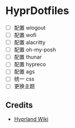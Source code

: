 # HyprDotfiles

- [ ] 配置 wlogout
- [ ] 配置 wofi
- [ ] 配置 alacritty
- [ ] 配置 oh-my-posh
- [ ] 配置 thunar
- [ ] 配置 hypreco
- [ ] 配置 ags
- [ ] 统一 css
- [ ] 更换主题

## Credits

- [Hyprland Wiki](https://wiki.hyprland.org/)